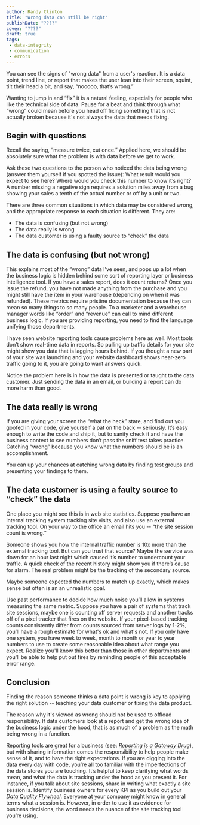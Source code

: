```yaml
---
author: Randy Clinton
title: "Wrong data can still be right"
publishDate: "????"
cover: "????"
draft: true
tags:
 - data-integrity
 - communication
 - errors
---
```

You can see the signs of "wrong data" from a user's reaction. It is a data point, trend line, or report that makes the user lean into their screen, squint, tilt their head a bit, and say, “nooooo, that’s wrong.”  

Wanting to jump in and “fix” it is a natural feeling, especially for people who like the technical side of data. Pause for a beat and think through what “wrong” could mean before you head off fixing something that is not actually broken because it's not always the data that needs fixing.
<!--more-->

## Begin with questions
Recall the saying, “measure twice, cut once.” Applied here, we should be absolutely sure what the problem is with data before we get to work.

Ask these two questions to the person who noticed the data being wrong (answer them yourself if you spotted the issue): What result would you expect to see here? Where would you check this number to know it’s right? A number missing a negative sign requires a solution miles away from a bug showing your sales a tenth of the actual number or off by a unit or two.

There are three common situations in which data may be considered wrong, and the appropriate response to each situation is different. They are:

<ul>
<li> The data is confusing (but not wrong)
<li> The data really is wrong
<li> The data customer is using a faulty source to “check” the data
</ul>


## The data is confusing (but not wrong)
This explains most of the “wrong” data I’ve seen, and pops up a lot when the business logic is hidden behind some sort of reporting layer or business intelligence tool. If you have a sales report, does it count returns? Once you issue the refund, you have not made anything from the purchase and you might still have the item in your warehouse (depending on when it was refunded). These metrics require pristine documentation because they can mean so many things to so many people. To a marketer and a warehouse manager words like “order” and “revenue” can call to mind different business logic. If you are providing reporting, you need to find the language unifying those departments.

I have seen website reporting tools cause problems here as well. Most tools don’t show real-time data in reports. So pulling up traffic details for your site might show you data that is lagging hours behind. If you thought a new part of your site was launching and your website dashboard shows near-zero traffic going to it, you are going to want answers quick.

Notice the problem here is in how the data is presented or taught to the data customer. Just sending the data in an email, or building a report can do more harm than good.

## The data really is wrong
If you are giving your screen the “what the heck” stare, and find out you goofed in your code, give yourself a pat on the back -- seriously. It’s easy enough to write the code and ship it, but to sanity check it and have the business context to see numbers don’t pass the sniff test takes practice. Catching “wrong” because you know what the numbers should be is an accomplishment.

You can up your chances at catching wrong data by finding test groups and presenting your findings to them.

## The data customer is using a faulty source to “check” the data
One place you might see this is in web site statistics. Suppose you have an internal tracking system tracking site visits, and also use an external tracking tool. On your way to the office an email hits you -- “the site session count is wrong.”

Someone shows you how the internal traffic number is 10x more than the external tracking tool. But can you trust that source? Maybe the service was down for an hour last night which caused it’s number to undercount your traffic. A quick check of the recent history might show you if there’s cause for alarm. The real problem might be the tracking of the secondary source.

Maybe someone expected the numbers to match up exactly, which makes sense but often is an an unrealistic goal. 

Use past performance to decide how much noise you’ll allow in systems measuring the same metric. Suppose you have a pair of systems that track site sessions, maybe one is counting off server requests and another tracks off of a pixel tracker that fires on the website. If your pixel-based tracking counts consistently differ from counts sourced from server logs by 1-2%, you’ll have a rough estimate for what's ok and what's not. If you only have one system, you have week to week, month to month or year to year numbers to use to create some reasonable idea about what range you expect. Realize you'll know this better than those in other departments and you'll be able to help put out fires by reminding people of this acceptable error range.

## Conclusion

Finding the reason someone thinks a data point is wrong is key to applying the right solution -- teaching your data customer or fixing the data product.

The reason why it's viewed as wrong should not be used to offload responsibility. If data customers look at a report and get the wrong idea of the business logic under the hood, that is as much of a problem as the math being wrong in a function.

Reporting tools are great for a business (see: [_Reporting is a Gateway Drug_](https://www.locallyoptimistic.com/post/reporting-is-a-gateway-drug/)), but with sharing information comes the responsibility to help people make sense of it, and to have the right expectations. If you are digging into the data every day with code, you’re all too familiar with the imperfections of the data stores you are touching. It’s helpful to keep clarifying what words mean, and what the data is tracking under the hood as you present it. For instance, if you talk about site sessions, share in writing what exactly a site session is. Identify business owners for every KPI as you build out your [_Data Quality Flywheel_](https://www.locallyoptimistic.com/post/data-dies-in-darkness/). Everyone at your company might know in general terms what a session is. However, in order to use it as evidence for business decisions, the word needs the nuance of the site tracking tool you’re using.
